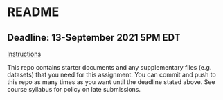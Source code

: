 # README

## Deadline: 13-September 2021 5PM EDT
[Instructions](https://urmc-bst.github.io/bst430-fall2021-site/hw_lab_instruction/hw-01-airbnb/hw-01-airbnb.html)

This repo contains starter documents and any supplementary files (e.g. datasets) that you need for this assignment.
You can commit and push to this repo as many times as you want until the deadline stated above.
See course syllabus for policy on late submissions.
